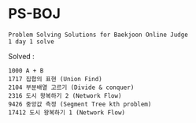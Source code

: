 # PS-BOJ
	Problem Solving Solutions for Baekjoon Online Judge
	1 day 1 solve 

Solved : 

	1000 A + B
	1717 집합의 표현 (Union Find)
	2104 부분배열 고르기 (Divide & conquer)
	2316 도시 왕복하기 2 (Network Flow) 
	9426 중앙값 측정 (Segment Tree kth problem) 
	17412 도시 왕복하기 1 (Network Flow)
